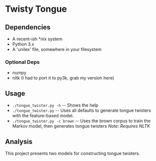 
# Twisty Tongue #

## Dependencies ##
 * A recent-ish *nix system
 * Python 3.x
 * A 'unilex' file, somewhere in your filesystem

### Optional Deps ###
 * numpy
 * nltk (I had to port it to py3k, grab my version here)

## Usage ##
 * `./tongue_twister.py -h` -- Shows the help
 * `./tongue_twister.py` -- Uses all defaults to generate tongue twisters with the feature-based model.
 * `./tongue_twister.py -c brown` -- Uses the brown corpus to train the Markov model, then generates tongue twisters *Note: Requires NLTK*

## Analysis ##
This project presents two models for constructing tongue twisters.

